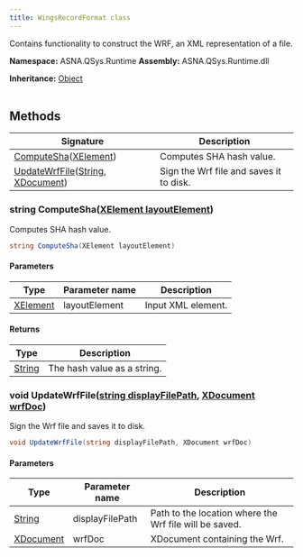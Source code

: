 ```yaml
---
title: WingsRecordFormat class
---
```


Contains functionality to construct the WRF, an XML representation of a file.

**Namespace:** ASNA.QSys.Runtime
**Assembly:** ASNA.QSys.Runtime.dll

**Inheritance:** [Object](https://docs.microsoft.com/en-us/dotnet/api/system.object)
<br>
<br>

## Methods

| Signature | Description |
| --- | --- |
| [ComputeSha](#string-computeshaxelement-layoutelement)([XElement](https://learn.microsoft.com/en-us/dotnet/api/system.xml.linq.xelement?view=net-8.0)) | Computes SHA hash value.
| [UpdateWrfFile](#void-updatewrffilestring-displayfilepath-xdocument-wrfdoc)([String](https://docs.microsoft.com/en-us/dotnet/api/system.string), [XDocument](https://learn.microsoft.com/en-us/dotnet/api/system.xml.linq.xdocument?view=net-8.0)) | Sign the Wrf file and saves it to disk.

### string ComputeSha([XElement layoutElement](https://learn.microsoft.com/en-us/dotnet/api/system.xml.linq.xelement?view=net-8.0))

Computes SHA hash value.

```cs
string ComputeSha(XElement layoutElement)
```

#### Parameters

| Type | Parameter name | Description
| --- | --- | ---
| [XElement](https://learn.microsoft.com/en-us/dotnet/api/system.xml.linq.xelement?view=net-8.0) | layoutElement | Input XML element.

#### Returns

| Type | Description
| --- | ---
| [String](https://docs.microsoft.com/en-us/dotnet/api/system.string) | The hash value as a string.

### void UpdateWrfFile([string displayFilePath](https://learn.microsoft.com/en-us/dotnet/api/system.string?view=net-8.0), [XDocument wrfDoc](https://learn.microsoft.com/en-us/dotnet/api/system.xml.linq.xdocument?view=net-8.0))

Sign the Wrf file and saves it to disk.

```cs
void UpdateWrfFile(string displayFilePath, XDocument wrfDoc)
```

#### Parameters

| Type | Parameter name | Description
| --- | --- | ---
| [String](https://docs.microsoft.com/en-us/dotnet/api/system.string) | displayFilePath | Path to the location where the Wrf file will be saved.
| [XDocument](https://learn.microsoft.com/en-us/dotnet/api/system.xml.linq.xdocument?view=net-8.0) | wrfDoc | XDocument containing the Wrf.
